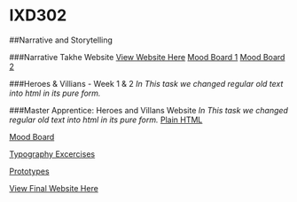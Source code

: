 # IXD302

##Narrative and Storytelling

###Narrative Takhe Website
[View Website Here]()
[Mood Board 1](https://uk.pinterest.com/grahamie/bird-project/)
[Mood Board 2](https://amygrahamie.github.io/IXD302/Sherlock-Holmes/images/moodboard.jpg)


###Heroes & Villians - Week 1 & 2
*In This task we changed regular old text into html in its pure form.*

###Master Apprentice: Heroes and Villans Website
*In This task we changed regular old text into html in its pure form.*
[Plain HTML](https://amygrahamie.github.io/IXD302/Sherlock-Holmes/heroes-and-villains.html)

[Mood Board](https://uk.pinterest.com/grahamie/sherlock-holmes-uni/)

[Typography Excercises]()

[Prototypes]()

[View Final Website Here](https://amygrahamie.github.io/IXD302/Sherlock-Holmes/heroes-and-villains2.html)
